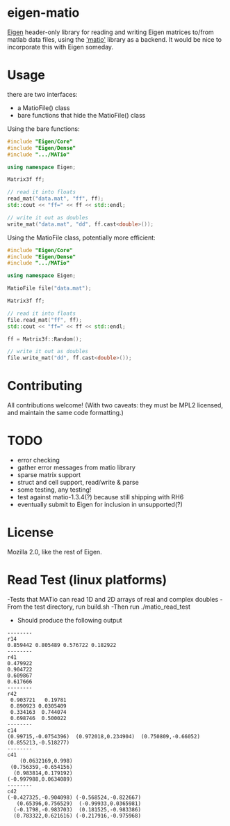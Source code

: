 # eigen-matio
[Eigen](http://http://eigen.tuxfamily.org) header-only library for reading and writing
Eigen matrices to/from matlab data files, using the ['matio'](http://sourceforge.net/projects/matio/)
library as a backend.  It would be nice to incorporate this with Eigen someday.

# Usage
there are two interfaces: 
- a MatioFile() class
- bare functions that hide the MatioFile() class

Using the bare functions:
```cpp
#include "Eigen/Core"
#include "Eigen/Dense"
#include ".../MATio"

using namespace Eigen;

Matrix3f ff;

// read it into floats
read_mat("data.mat", "ff", ff);
std::cout << "ff=" << ff << std::endl;

// write it out as doubles
write_mat("data.mat", "dd", ff.cast<double>());
```

Using the MatioFile class, potentially more efficient:
```cpp
#include "Eigen/Core"
#include "Eigen/Dense"
#include ".../MATio"

using namespace Eigen;

MatioFile file("data.mat");

Matrix3f ff;

// read it into floats
file.read_mat("ff", ff);
std::cout << "ff=" << ff << std::endl;

ff = Matrix3f::Random();

// write it out as doubles
file.write_mat("dd", ff.cast<double>());
```

# Contributing
All contributions welcome!  (With two caveats: they must be MPL2 licensed, and maintain the same code formatting.)

# TODO
- error checking
- gather error messages from matio library
- sparse matrix support
- struct and cell support, read/write & parse
- some testing, any testing!
 - test against matio-1.3.4(?) because still shipping with RH6
- eventually submit to Eigen for inclusion in unsupported(?)

# License
Mozilla 2.0, like the rest of Eigen.

# Read Test (linux platforms)
-Tests that MATio can read 1D and 2D arrays of real and complex doubles
-From the test directory, run build.sh
-Then run ./matio_read_test
- Should produce the following output
```
--------
r14
0.859442 0.805489 0.576722 0.182922
--------
r41
0.479922
0.904722
0.609867
0.617666
--------
r42
 0.903721   0.19781
 0.890923 0.0305409
 0.334163  0.744074
 0.698746  0.500022
--------
c14
(0.99715,-0.0754396)  (0.972018,0.234904)  (0.750809,-0.66052) (0.855213,-0.518277)
--------
c41
	(0.0632169,0.998)
 (0.756359,-0.654156)
  (0.983814,0.179192)
(-0.997988,0.0634089)
--------
c42
(-0.427325,-0.904098) (-0.568524,-0.822667)
   (0.65396,0.756529)  (-0.99933,0.0365981)
  (-0.1798,-0.983703)  (0.181525,-0.983386)
  (0.783322,0.621616) (-0.217916,-0.975968)
```
 
